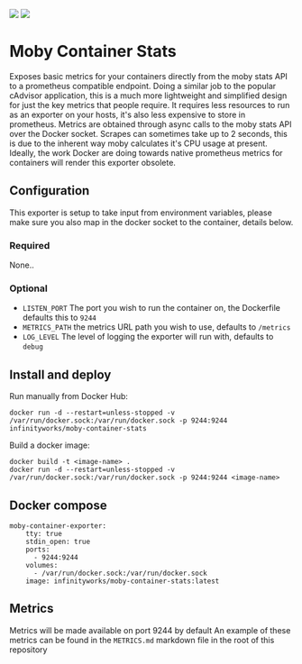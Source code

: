[![](https://images.microbadger.com/badges/image/infinityworks/moby-container-stats.svg)](http://microbadger.com/images/infinityworks/moby-container-stats "Get your own image badge on microbadger.com") [![](https://images.microbadger.com/badges/version/infinityworks/moby-container-stats.svg)](http://microbadger.com/images/infinityworks/moby-container-stats "Get your own version badge on microbadger.com")

# Moby Container Stats

Exposes basic metrics for your containers directly from the moby stats API to a prometheus compatible endpoint. Doing a similar job to the popular cAdvisor application, this is a much more lightweight and simplified design for just the key metrics that people require. It requires less resources to run as an exporter on your hosts, it's also less expensive to store in prometheus. Metrics are obtained through async calls to the moby stats API over the Docker socket. Scrapes can sometimes take up to 2 seconds, this is due to the inherent way moby calculates it's CPU usage at present. Ideally, the work Docker are doing towards native prometheus metrics for containers will render this exporter obsolete.

## Configuration

This exporter is setup to take input from environment variables, please make sure you also map in the docker socket to the container, details below.

### Required
None..

### Optional
* `LISTEN_PORT` The port you wish to run the container on, the Dockerfile defaults this to `9244`
* `METRICS_PATH` the metrics URL path you wish to use, defaults to `/metrics`
* `LOG_LEVEL` The level of logging the exporter will run with, defaults to `debug`


## Install and deploy

Run manually from Docker Hub:
```
docker run -d --restart=unless-stopped -v /var/run/docker.sock:/var/run/docker.sock -p 9244:9244 infinityworks/moby-container-stats
```

Build a docker image:
```
docker build -t <image-name> .
docker run -d --restart=unless-stopped -v /var/run/docker.sock:/var/run/docker.sock -p 9244:9244 <image-name>
```

## Docker compose

```
moby-container-exporter:
    tty: true
    stdin_open: true
    ports:
      - 9244:9244
    volumes:
      - /var/run/docker.sock:/var/run/docker.sock
    image: infinityworks/moby-container-stats:latest
```

## Metrics

Metrics will be made available on port 9244 by default
An example of these metrics can be found in the `METRICS.md` markdown file in the root of this repository

